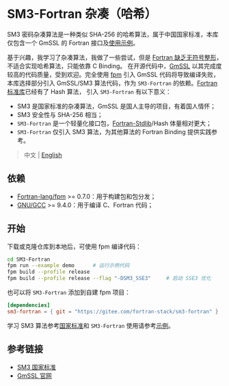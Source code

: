 # SM3-Fortran 杂凑（哈希）

SM3 密码杂凑算法是一种类似 SHA-256 的哈希算法，属于中国国家标准，本库仅包含一个 GmSSL 的 Fortran 接口及[使用示例][7]。

基于兴趣，我学习了杂凑算法，我做了一些尝试，但是 [Fortran 缺乏无符号整形][1]，不适合实现哈希算法，只能依靠 C Binding。
在开源代码中，[GmSSL][2] 以其完成度较高的代码质量，受到欢迎。完全使用 [fpm][3] 引入 GmSSL 代码将导致编译失败，
本库选择部分引入 GmSSL/SM3 算法代码，作为 `SM3-Fortran` 的依赖。[Fortran 标准库][4]已经有了 Hash 算法，
引入 `SM3-Fortran` 有以下意义：

- SM3 是国家标准的杂凑算法，GmSSL 是国人主导的项目，有着国人情怀；
- SM3 安全性与 SHA-256 相当；
- `SM3-Fortran` 是一个轻量化接口包，[Fortran-Stdlib][4]/Hash 体量相对更大；
- `SM3-Fortran` 仅引入 SM3 算法，为其他算法的 Fortran Binding 提供实践参考。

[1]: https://github.com/j3-fortran/fortran_proposals/issues/2
[2]: https://github.com/guanzhi/GmSSL
[3]: https://github.com/fortran-lang/fpm
[4]: https://github.com/fortran-lang/stdlib

> 中文 | [English](./README.md)

## 依赖

- [Fortran-lang/fpm][3] >= 0.7.0：用于构建包和包分发；
- [GNU/GCC][5] >= 9.4.0：用于编译 C、Fortran 代码；

[5]: https://gcc.gnu.org/

## 开始

下载或克隆仓库到本地后，可使用 fpm 编译代码：

```sh
cd SM3-Fortran
fpm run --example demo      # 运行示例代码
fpm build --profile release
fpm build --profile release --flag "-DSM3_SSE3"     # 启动 SSE3 优化
```

也可以将 `SM3-Fortran` 添加到自建 fpm 项目：

```toml
[dependencies]
sm3-fortran = { git = "https://gitee.com/fortran-stack/sm3-fortran" }
```

学习 SM3 算法参考[国家标准][6]和 `SM3-Fortran` 使用请参考[示例][7]。

[6]: http://www.oscca.gov.cn/sca/xxgk/2010-12/17/1002389/files/302a3ada057c4a73830536d03e683110.pdf
[7]: ./example/demo.f90

## 参考链接

- [SM3 国家标准](https://www.oscca.gov.cn/sca/xxgk/2010-12/17/content_1002389.shtml)
- [GmSSL 官网](http://gmssl.org/)

